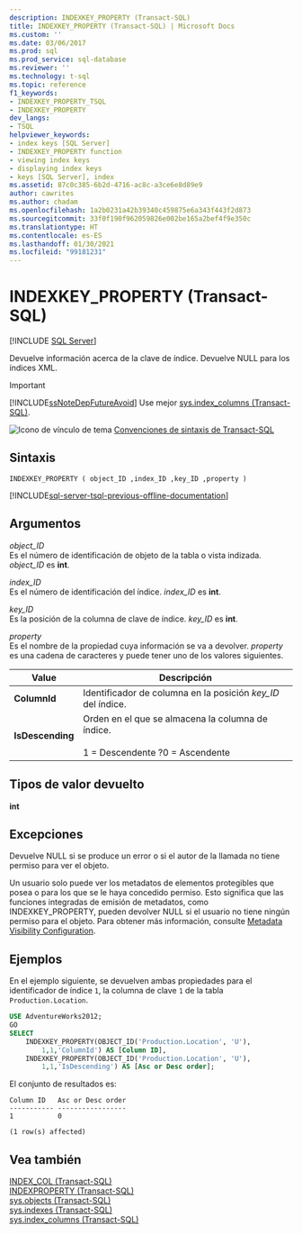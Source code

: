 ```yaml
---
description: INDEXKEY_PROPERTY (Transact-SQL)
title: INDEXKEY_PROPERTY (Transact-SQL) | Microsoft Docs
ms.custom: ''
ms.date: 03/06/2017
ms.prod: sql
ms.prod_service: sql-database
ms.reviewer: ''
ms.technology: t-sql
ms.topic: reference
f1_keywords:
- INDEXKEY_PROPERTY_TSQL
- INDEXKEY_PROPERTY
dev_langs:
- TSQL
helpviewer_keywords:
- index keys [SQL Server]
- INDEXKEY_PROPERTY function
- viewing index keys
- displaying index keys
- keys [SQL Server], index
ms.assetid: 87c0c385-6b2d-4716-ac8c-a3ce6e8d89e9
author: cawrites
ms.author: chadam
ms.openlocfilehash: 1a2b0231a42b39340c459875e6a343f443f2d873
ms.sourcegitcommit: 33f0f190f962059826e002be165a2bef4f9e350c
ms.translationtype: HT
ms.contentlocale: es-ES
ms.lasthandoff: 01/30/2021
ms.locfileid: "99181231"
---
```

# <a name="indexkey_property-transact-sql"></a>INDEXKEY_PROPERTY (Transact-SQL)
[!INCLUDE [SQL Server](../../includes/applies-to-version/sqlserver.md)]

  Devuelve información acerca de la clave de índice. Devuelve NULL para los índices XML.  
  
> [!IMPORTANT]  
>  [!INCLUDE[ssNoteDepFutureAvoid](../../includes/ssnotedepfutureavoid-md.md)] Use mejor [sys.index_columns &#40;Transact-SQL&#41;](../../relational-databases/system-catalog-views/sys-index-columns-transact-sql.md).  
  
 ![Icono de vínculo de tema](../../database-engine/configure-windows/media/topic-link.gif "Icono de vínculo de tema") [Convenciones de sintaxis de Transact-SQL](../../t-sql/language-elements/transact-sql-syntax-conventions-transact-sql.md)  
  
## <a name="syntax"></a>Sintaxis  
  
```syntaxsql
INDEXKEY_PROPERTY ( object_ID ,index_ID ,key_ID ,property )  
```  
  
[!INCLUDE[sql-server-tsql-previous-offline-documentation](../../includes/sql-server-tsql-previous-offline-documentation.md)]

## <a name="arguments"></a>Argumentos
 *object_ID*  
 Es el número de identificación de objeto de la tabla o vista indizada. *object_ID* es **int**.  
  
 *index_ID*  
 Es el número de identificación del índice. *index_ID* es **int**.  
  
 *key_ID*  
 Es la posición de la columna de clave de índice. *key_ID* es **int**.  
  
 *property*  
 Es el nombre de la propiedad cuya información se va a devolver. *property* es una cadena de caracteres y puede tener uno de los valores siguientes.  
  
|Value|Descripción|  
|-----------|-----------------|  
|**ColumnId**|Identificador de columna en la posición *key_ID* del índice.|  
|**IsDescending**|Orden en el que se almacena la columna de índice.<br /><br /> 1 = Descendente ?0 = Ascendente|  
  
## <a name="return-types"></a>Tipos de valor devuelto  
 **int**  
  
## <a name="exceptions"></a>Excepciones  
 Devuelve NULL si se produce un error o si el autor de la llamada no tiene permiso para ver el objeto.  
  
 Un usuario solo puede ver los metadatos de elementos protegibles que posea o para los que se le haya concedido permiso. Esto significa que las funciones integradas de emisión de metadatos, como INDEXKEY_PROPERTY, pueden devolver NULL si el usuario no tiene ningún permiso para el objeto. Para obtener más información, consulte [Metadata Visibility Configuration](../../relational-databases/security/metadata-visibility-configuration.md).  
  
## <a name="examples"></a>Ejemplos  
 En el ejemplo siguiente, se devuelven ambas propiedades para el identificador de índice `1`, la columna de clave `1` de la tabla `Production.Location`.  
  
```sql  
USE AdventureWorks2012;  
GO  
SELECT   
    INDEXKEY_PROPERTY(OBJECT_ID('Production.Location', 'U'),  
        1,1,'ColumnId') AS [Column ID],  
    INDEXKEY_PROPERTY(OBJECT_ID('Production.Location', 'U'),  
        1,1,'IsDescending') AS [Asc or Desc order];  
```  
  
 El conjunto de resultados es:  
  
```  
Column ID   Asc or Desc order   
----------- -----------------   
1           0  
  
(1 row(s) affected)  
```  
  
## <a name="see-also"></a>Vea también  
 [INDEX_COL &#40;Transact-SQL&#41;](../../t-sql/functions/index-col-transact-sql.md)   
 [INDEXPROPERTY &#40;Transact-SQL&#41;](../../t-sql/functions/indexproperty-transact-sql.md)   
 [sys.objects &#40;Transact-SQL&#41;](../../relational-databases/system-catalog-views/sys-objects-transact-sql.md)   
 [sys.indexes &#40;Transact-SQL&#41;](../../relational-databases/system-catalog-views/sys-indexes-transact-sql.md)   
 [sys.index_columns &#40;Transact-SQL&#41;](../../relational-databases/system-catalog-views/sys-index-columns-transact-sql.md)  
  
  
